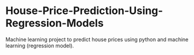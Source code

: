 # House-Price-Prediction-Using-Regression-Models
Machine learning project to predict house prices using python and machine learning (regression model). 

